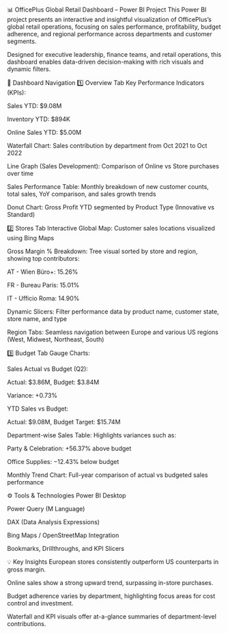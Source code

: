 📊 OfficePlus Global Retail Dashboard – Power BI Project
This Power BI project presents an interactive and insightful visualization of OfficePlus’s global retail operations, focusing on sales performance, profitability, budget adherence, and regional performance across departments and customer segments.

Designed for executive leadership, finance teams, and retail operations, this dashboard enables data-driven decision-making with rich visuals and dynamic filters.

🧭 Dashboard Navigation
1️⃣ Overview Tab
Key Performance Indicators (KPIs):

Sales YTD: $9.08M

Inventory YTD: $894K

Online Sales YTD: $5.00M

Waterfall Chart:
Sales contribution by department from Oct 2021 to Oct 2022

Line Graph (Sales Development):
Comparison of Online vs Store purchases over time

Sales Performance Table:
Monthly breakdown of new customer counts, total sales, YoY comparison, and sales growth trends

Donut Chart:
Gross Profit YTD segmented by Product Type (Innovative vs Standard)

2️⃣ Stores Tab
Interactive Global Map:
Customer sales locations visualized using Bing Maps

Gross Margin % Breakdown:
Tree visual sorted by store and region, showing top contributors:

AT - Wien Büro+: 15.26%

FR - Bureau Paris: 15.01%

IT - Ufficio Roma: 14.90%

Dynamic Slicers:
Filter performance data by product name, customer state, store name, and type

Region Tabs:
Seamless navigation between Europe and various US regions (West, Midwest, Northeast, South)

3️⃣ Budget Tab
Gauge Charts:

Sales Actual vs Budget (Q2):

Actual: $3.86M, Budget: $3.84M

Variance: +0.73%

YTD Sales vs Budget:

Actual: $9.08M, Budget Target: $15.74M

Department-wise Sales Table:
Highlights variances such as:

Party & Celebration: +56.37% above budget

Office Supplies: −12.43% below budget

Monthly Trend Chart:
Full-year comparison of actual vs budgeted sales performance

⚙️ Tools & Technologies
Power BI Desktop

Power Query (M Language)

DAX (Data Analysis Expressions)

Bing Maps / OpenStreetMap Integration

Bookmarks, Drillthroughs, and KPI Slicers

💡 Key Insights
European stores consistently outperform US counterparts in gross margin.

Online sales show a strong upward trend, surpassing in-store purchases.

Budget adherence varies by department, highlighting focus areas for cost control and investment.

Waterfall and KPI visuals offer at-a-glance summaries of department-level contributions.
